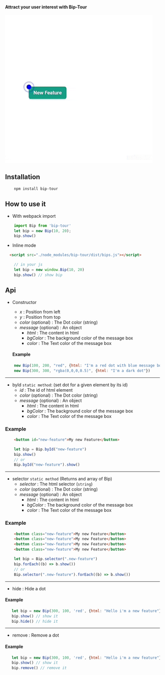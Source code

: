 #### Attract your user interest with Bip-Tour
![Bip Tour Example](./src/docs/ezgif-1-b8fa1a694791.gif)

## Installation 
```bash
    npm install bip-tour
```

## How to use it

- With webpack import
```js
    import Bip from 'bip-tour'
    let bip = new Bip(10, 20);
    bip.show()
```
- Inline mode
```html
  <script src="./node_modules/bip-tour/dist/bips.js"></script>
```
```js
    // in your js
    let bip = new window.Bip(10, 20)
    bip.show() // show bip 
```

## Api
- Constructor
    - *x* : Position from left
    - *y* : Position from top
    - *color* (optional) : The Dot color (string)  
    - *message* (optional) : An object 
        - *html* : The content in html
        - *bgColor* : The background color of the message box
        - *color* : The Text color of the message box  
         
    
   #### Example
```js
    new Bip(100, 200, "red", {html: "I'm a red dot with blue message box", bgColor: "blue", color: "white"})
    new Bip(300, 300, "rgba(0,0,0,0.5)", {html: "I'm a dark dot"})
```
---
- byId `static method`: (set dot for a given element by its id)
   - *id* : The id of html element
   - *color* (optional) : The Dot color (string)  
   - *message* (optional) : An object 
        - *html* : The content in html
        - *bgColor* : The background color of the message box
        - *color* : The Text color of the message box  
      
 ### Example  
```html
    <button id="new-feature">My new Feature</button>
```
```js
    let bip = Bip.byId("new-feature")
    bip.show()
    // or
    Bip.byId("new-feature").show()
```
---
- selector `static method` (Returns and array of Bip)
    - *selector* : The html selector (`string`)
    - *color* (optional) : The Dot color (string)  
    - *message* (optional) : An object 
        - *html* : The content in html
        - *bgColor* : The background color of the message box
        - *color* : The Text color of the message box  
     
 ### Example  
```html
    <button class="new-feature">My new Feature</button>
    <button class="new-feature">My new Feature</button>
    <button class="new-feature">My new Feature</button>
    <button class="new-feature">My new Feature</button>
```
```js
    let bip = Bip.selector(".new-feature")
    bip.forEach((b) => b.show())
    // or
    Bip.selector(".new-feature").forEach((b) => b.show())
```
---
- hide : Hide a dot
 #### Example 
 ```js
    let bip = new Bip(300, 100, 'red', {html: "Hello i'm a new feature"})
    bip.show() // show it
    bip.hide() // hide it
```     

---
- remove : Remove a dot
#### Example 
 ```js
    let bip = new Bip(300, 100, 'red', {html: "Hello i'm a new feature"})
    bip.show() // show it
    bip.remove() // remove it
```     